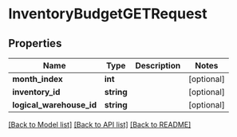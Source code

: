 # InventoryBudgetGETRequest

## Properties
Name | Type | Description | Notes
------------ | ------------- | ------------- | -------------
**month_index** | **int** |  | [optional] 
**inventory_id** | **string** |  | [optional] 
**logical_warehouse_id** | **string** |  | [optional] 

[[Back to Model list]](../README.md#documentation-for-models) [[Back to API list]](../README.md#documentation-for-api-endpoints) [[Back to README]](../README.md)


